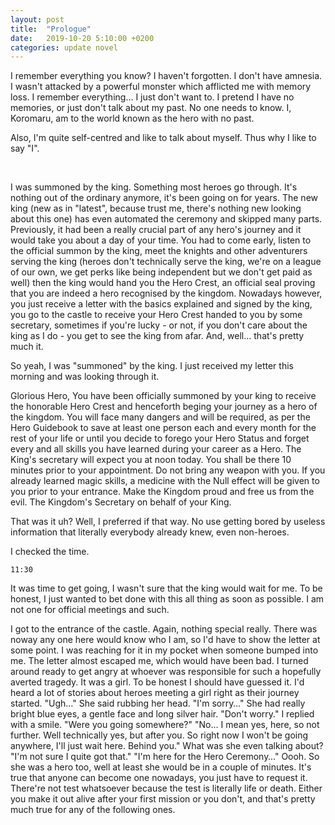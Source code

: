 ```yaml
---
layout: post
title:  "Prologue"
date:   2019-10-20 5:10:00 +0200
categories: update novel
---
```


I remember everything you know?
I haven't forgotten.
I don't have amnesia.
I wasn't attacked by a powerful monster which afflicted me with memory loss.
I remember everything… I just don't want to.
I pretend I have no memories, or just don't talk about my past. No one needs to know.
I, Koromaru, am to the world known as the hero with no past.

Also, I'm quite self-centred and like to talk about myself. Thus why I like to say "I".

                                                                                                    

I was summoned by the king. Something most heroes go through. It's nothing out of the ordinary anymore, it's been going on for years. The new king (new as in "latest", because trust me, there's nothing new looking about this one) has even automated the ceremony and skipped many parts. Previously, it had been a really crucial part of any hero's journey and it would take you about a day of your time. You had to come early, listen to the official summon by the king, meet the knights and other adventurers serving the king (heroes don't technically serve the king, we're on a league of our own, we get perks like being independent but we don't get paid as well) then the king would hand you the Hero Crest, an official seal proving that you are indeed a hero recognised by the kingdom. Nowadays however, you just receive a letter with the basics explained and signed by the king, you go to the castle to receive your Hero Crest handed to you by some secretary, sometimes if you're lucky - or not, if you don't care about the king as I do - you get to see the king from afar. And, well… that's pretty much it.

So yeah, I was "summoned" by the king. I just received my letter this morning and was looking through it.

Glorious Hero,
You have been officially summoned by your king to receive the honorable Hero Crest and henceforth beging your journey as a hero of the kingdom. You will face many dangers and will be required, as per the Hero Guidebook to save at least one person each and every month for the rest of your life or until you decide to forego your Hero Status and forget every and all skills you have learned during your career as a Hero.
The King's secretary will expect you at noon today. You shall be there 10 minutes prior to your appointment. Do not bring any weapon with you. If you already learned magic skills, a medicine with the Null effect will be given to you prior to your entrance.
Make the Kingdom proud and free us from the evil.
The Kingdom's Secretary on behalf of your King.

That was it uh? Well, I preferred if that way. No use getting bored by useless information that literally everybody already knew, even non-heroes.

I checked the time.

	11:30

It was time to get going, I wasn't sure that the king would wait for me. To be honest, I just wanted to bet done with this all thing as soon as possible. I am not one for official meetings and such.

I got to the entrance of the castle. Again, nothing special really.
There was noway any one here would know who I am, so I'd have to show the letter at some point.
I was reaching for it in my pocket when someone bumped into me.
The letter almost escaped me, which would have been bad. I turned around ready to get angry at whoever was responsible for such a hopefully averted tragedy.
It was a girl.
To be honest I should have guessed it.
I'd heard a lot of stories about heroes meeting a girl right as their journey started.
"Ugh…"
She said rubbing her head.
"I'm sorry…"
She had really bright blue eyes, a gentle face and long silver hair.
"Don't worry."
I replied with a smile.
"Were you going somewhere?"
"No… I mean yes, here, so not further. Well technically yes, but after you. So right now I won't be going anywhere, I'll just wait here. Behind you."
What was she even talking about?
"I'm not sure I quite got that."
"I'm here for the Hero Ceremony…"
Oooh. So she was a hero too, well at least she would be in a couple of minutes. It's true that anyone can become one nowadays, you just have to request it. There're not test whatsoever because the test is literally life or death. Either you make it out alive after your first mission or you don't, and that's pretty much true for any of the following ones.
